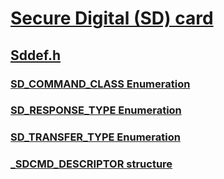 # [Secure Digital (SD) card](../_sd/index.md)
## [Sddef.h](index.md)
### [SD_COMMAND_CLASS Enumeration](../sddef/ne-sddef-sd_command_class.md)
### [SD_RESPONSE_TYPE Enumeration](../sddef/ne-sddef-sd_response_type.md)
### [SD_TRANSFER_TYPE Enumeration](../sddef/ne-sddef-sd_transfer_type.md)
### [_SDCMD_DESCRIPTOR structure](../sddef/ns-sddef-_sdcmd_descriptor.md)
